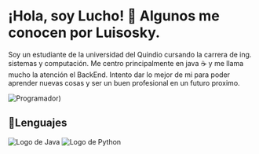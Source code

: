 # ¡Hola, soy Lucho! 👋 Algunos me conocen por Luisosky. 

Soy un estudiante de la universidad del Quindio cursando la carrera de ing. sistemas y computación. Me centro principalmente en java ☕️ y me llama mucho la atención el BackEnd. Intento dar lo mejor de mi para poder aprender nuevas cosas y ser un buen profesional en un futuro proximo.

![Programador](https://media.giphy.com/media/26AHONQ79FdWZhAI0/giphy.gif))


## 🔧Lenguajes
![Logo de Java](https://upload.wikimedia.org/wikipedia/en/3/30/Java_programming_language_logo.svg)
![Logo de Python](https://upload.wikimedia.org/wikipedia/commons/c/c3/Python-logo-notext.svg)


